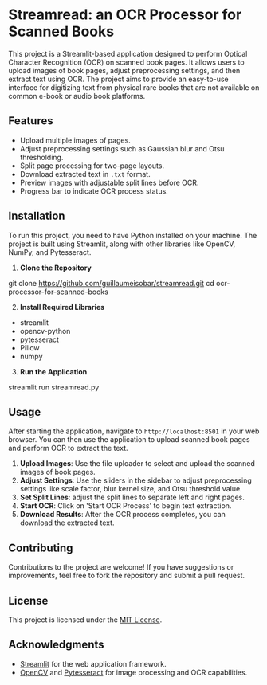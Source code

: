 # Streamread: an OCR Processor for Scanned Books

This project is a Streamlit-based application designed to perform Optical Character Recognition (OCR) on scanned book pages. It allows users to upload images of book pages, adjust preprocessing settings, and then extract text using OCR. The project aims to provide an easy-to-use interface for digitizing text from physical rare books that are not available on common e-book or audio book platforms.

## Features

- Upload multiple images of pages.
- Adjust preprocessing settings such as Gaussian blur and Otsu thresholding.
- Split page processing for two-page layouts.
- Download extracted text in `.txt` format.
- Preview images with adjustable split lines before OCR.
- Progress bar to indicate OCR process status.

## Installation

To run this project, you need to have Python installed on your machine. The project is built using Streamlit, along with other libraries like OpenCV, NumPy, and Pytesseract.

1. **Clone the Repository**

git clone https://github.com/guillaumeisobar/streamread.git
cd ocr-processor-for-scanned-books

2. **Install Required Libraries**

- streamlit
- opencv-python
- pytesseract
- Pillow
- numpy

3. **Run the Application**

streamlit run streamread.py

## Usage

After starting the application, navigate to `http://localhost:8501` in your web browser. You can then use the application to upload scanned book pages and perform OCR to extract the text.

1. **Upload Images**: Use the file uploader to select and upload the scanned images of book pages.
2. **Adjust Settings**: Use the sliders in the sidebar to adjust preprocessing settings like scale factor, blur kernel size, and Otsu threshold value.
3. **Set Split Lines**: adjust the split lines to separate left and right pages.
4. **Start OCR**: Click on 'Start OCR Process' to begin text extraction.
5. **Download Results**: After the OCR process completes, you can download the extracted text.

## Contributing

Contributions to the project are welcome! If you have suggestions or improvements, feel free to fork the repository and submit a pull request.

## License

This project is licensed under the [MIT License](LICENSE).

## Acknowledgments

- [Streamlit](https://streamlit.io/) for the web application framework.
- [OpenCV](https://opencv.org/) and [Pytesseract](https://github.com/madmaze/pytesseract) for image processing and OCR capabilities.


